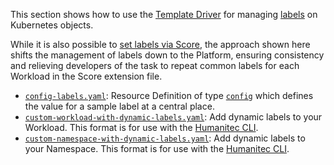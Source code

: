 This section shows how to use the [Template Driver](https://developer.humanitec.com/integration-and-extensions/drivers/generic-drivers/template/) for managing [labels](https://kubernetes.io/docs/concepts/overview/working-with-objects/labels/) on Kubernetes objects.

While it is also possible to [set labels via Score](https://developer.humanitec.com/examples/score/labels/), the approach shown here shifts the management of labels down to the Platform, ensuring consistency and relieving developers of the task to repeat common labels for each Workload in the Score extension file.

* [`config-labels.yaml`](config-labels.yaml): Resource Definition of type [`config`](https://developer.humanitec.com/platform-orchestrator/reference/resource-types/#config) which defines the value for a sample label at a central place.
* [`custom-workload-with-dynamic-labels.yaml`](./custom-workload-with-dynamic-labels.yaml): Add dynamic labels to your Workload. This format is for use with the [Humanitec CLI](https://developer.humanitec.com/platform-orchestrator/cli/).
* [`custom-namespace-with-dynamic-labels.yaml`](custom-namespace-with-dynamic-labels.yaml): Add dynamic labels to your Namespace. This format is for use with the [Humanitec CLI](https://developer.humanitec.com/platform-orchestrator/cli/).